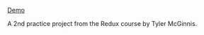 [Demo](https://redux-polls-vzhurbin.firebaseapp.com/)

A 2nd practice project from the Redux course by Tyler McGinnis.